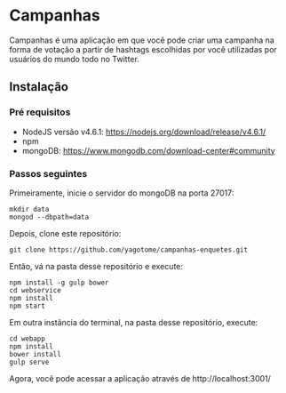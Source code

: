 # Campanhas

Campanhas é uma aplicação em que você pode criar uma campanha na forma de votação a partir de hashtags escolhidas por você utilizadas por usuários do mundo todo no Twitter.

## Instalação

### Pré requisitos

- NodeJS versão v4.6.1: https://nodejs.org/download/release/v4.6.1/
- npm
- mongoDB: https://www.mongodb.com/download-center#community

### Passos seguintes

Primeiramente, inicie o servidor do mongoDB na porta 27017:

    mkdir data
    mongod --dbpath=data

Depois, clone este repositório:

    git clone https://github.com/yagotome/campanhas-enquetes.git

Então, vá na pasta desse repositório e execute:

    npm install -g gulp bower
    cd webservice
    npm install
    npm start

Em outra instância do terminal, na pasta desse repositório, execute:

    cd webapp
    npm install
    bower install
    gulp serve

Agora, você pode acessar a aplicação através de http://localhost:3001/